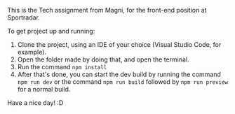 This is the Tech assignment from Magni, for the front-end position at Sportradar.

To get project up and running:

1. Clone the project, using an IDE of your choice (Visual Studio Code, for example).
2. Open the folder made by doing that, and open the terminal.
3. Run the command `npm install`
4. After that's done, you can start the dev build by running the command `npm run dev` or the command `npm run build` followed by `npm run preview` for a normal build.

Have a nice day! :D

